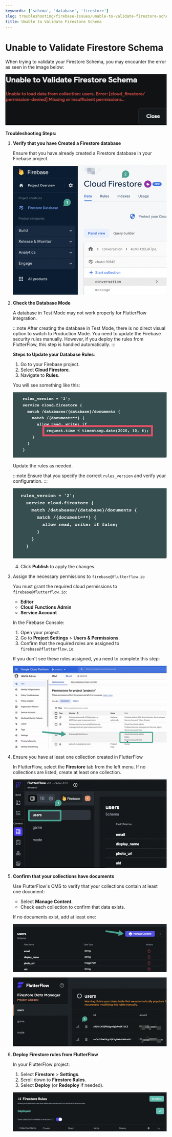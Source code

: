 ```yaml
---
keywords: ['schema', 'database', 'firestore']
slug: troubleshooting/firebase-issues/unable-to-validate-firestore-schema
title: Unable to Validate Firestore Schema
---
```


# Unable to Validate Firestore Schema

When trying to validate your Firestore Schema, you may encounter the error as seen in the image below:  

![](../assets/20250430121304770472.png)

**Troubleshooting Steps:**

1. **Verify that you have Created a Firestore database**

    Ensure that you have already created a Firestore database in your Firebase project.

    ![](../assets/20250430121305056379.png)

2. **Check the Database Mode**

    A database in Test Mode may not work properly for FlutterFlow integration.

    :::note 
    After creating the database in Test Mode, there is no direct visual option to switch to Production Mode. You need to update the Firebase security rules manually. However, if you deploy the rules from FlutterFlow, this step is handled automatically.
    :::

    **Steps to Update your Database Rules**:

      1. Go to your Firebase project.
      2. Select **Cloud Firestore**.
      3. Navigate to **Rules**.

      You will see something like this:

      ![](../assets/20250430121305295728.png)

      Update the rules as needed.

      :::note 
      Ensure that you specify the correct `rules_version` and verify your configuration.
      :::

      ![](../assets/20250430121305526883.png)

      4. Click **Publish** to apply the changes.

3. Assign the necessary permissions to `firebase@flutterflow.io`

    You must grant the required cloud permissions to `firebase@flutterflow.io`:

    - **Editor**
    - **Cloud Functions Admin**
    - **Service Account**

    In the Firebase Console:

      1. Open your project.
      2. Go to **Project Settings** > **Users & Permissions**.
      3. Confirm that the required roles are assigned to `firebase@flutterflow.io`.

      If you don't see these roles assigned, you need to complete this step:

      ![](../assets/20250430121305771267.png)

4. Ensure you have at least one collection created in FlutterFlow

    In FlutterFlow, select the **Firestore** tab from the left menu. If no collections are listed, create at least one collection.

    ![](../assets/20250430121306066982.png)

5. **Confirm that your collections have documents**

    Use FlutterFlow's CMS to verify that your collections contain at least one document:

    - Select **Manage Content**.
    - Check each collection to confirm that data exists.

    If no documents exist, add at least one:

    ![](../assets/20250430121306294908.png)

    ![](../assets/20250430121306553330.png)

6. **Deploy Firestore rules from FlutterFlow**

    In your FlutterFlow project:

      1. Select **Firestore** > **Settings**.
      2. Scroll down to **Firestore Rules**.
      3. Select **Deploy** (or **Redeploy** if needed).

      ![](../assets/20250430121306835223.png)


